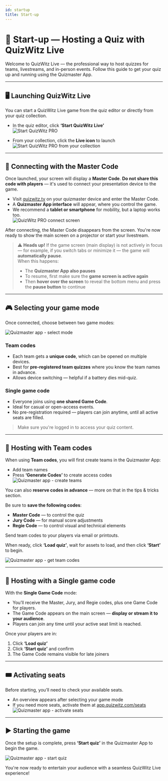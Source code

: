 ```yaml
---
id: startup
title: Start-up
---
```


# 🚀 Start-up — Hosting a Quiz with QuizWitz Live

Welcome to QuizWitz Live — the professional way to host quizzes for teams, livestreams, and in-person events. Follow this guide to get your quiz up and running using the Quizmaster App.

---

## 🖥️ Launching QuizWitz Live

You can start a QuizWitz Live game from the quiz editor or directly from your quiz collection.

- In the quiz editor, click **‘Start QuizWitz Live’**  
  ![Start QuizWitz PRO](../../assets/images/start-quizwitz-pro.png)

- From your collection, click the **Live icon** to launch  
  ![Start QuizWitz PRO from your collection](../../assets/images/start-quizwitz-live.png)

---

## 🔐 Connecting with the Master Code

Once launched, your screen will display a **Master Code**. **Do not share this code with players** — it's used to connect your presentation device to the game.

- Visit [quizwitz.tv](https://quizwitz.tv) on your quizmaster device and enter the Master Code.
- A **Quizmaster App interface** will appear, where you control the game.
- We recommend a **tablet or smartphone** for mobility, but a laptop works too.  
  ![QuizWitz PRO connect screen](../../assets/images/quizwitz-pro-connect-token.png)

After connecting, the Master Code disappears from the screen. You're now ready to show the main screen on a projector or start your livestream.

> ⚠️ **Heads up!** If the game screen (main display) is not actively in focus — for example, if you switch tabs or minimize it — the game will **automatically pause**.  
> When this happens:
> - The **Quizmaster App also pauses**
> - To resume, first make sure the **game screen is active again**
> - Then **hover over the screen** to reveal the bottom menu and press the **pause button** to continue

---

## 🎮 Selecting your game mode

Once connected, choose between two game modes:

![Quizmaster app - select mode](../../assets/images/quizmaster-app-select-mode.png)

### Team codes

- Each team gets a **unique code**, which can be opened on multiple devices.
- Best for **pre-registered team quizzes** where you know the team names in advance.
- Allows device switching — helpful if a battery dies mid-quiz.

### Single game code

- Everyone joins using **one shared Game Code**.
- Ideal for casual or open-access events.
- No pre-registration required — players can join anytime, until all active seats are filled.

> Make sure you're logged in to access your quiz content.

---

## 👥 Hosting with Team codes

When using **Team codes**, you will first create teams in the Quizmaster App:

- Add team names
- Press **‘Generate Codes’** to create access codes  
  ![Quizmaster app - create teams](../../assets/images/quizmaster-app-create-teams.png)

You can also **reserve codes in advance** — more on that in the tips & tricks section.

Be sure to **save the following codes**:

- **Master Code** — to control the quiz
- **Jury Code** — for manual score adjustments
- **Regie Code** — to control visual and technical elements

Send team codes to your players via email or printouts.

When ready, click **‘Load quiz’**, wait for assets to load, and then click **‘Start’** to begin.

![Quizmaster app - get team codes](../../assets/images/quizmaster-app-create-teams2.png)

---

## 👤 Hosting with a Single game code

With the **Single Game Code** mode:

- You’ll receive the Master, Jury, and Regie codes, plus one Game Code for players.
- The Game Code appears on the main screen — **display or stream it to your audience**.
- Players can join any time until your active seat limit is reached.

Once your players are in:

1. Click **‘Load quiz’**
2. Click **‘Start quiz’** and confirm
3. The Game Code remains visible for late joiners

---

## 🎟️ Activating seats

Before starting, you’ll need to check your available seats.

- An overview appears after selecting your game mode
- If you need more seats, activate them at [app.quizwitz.com/seats](https://app.quizwitz.com/seats)  
  ![Quizmaster app - activate seats](../../assets/images/quizmaster-app-seats.png)

---

## ▶️ Starting the game

Once the setup is complete, press **‘Start quiz’** in the Quizmaster App to begin the game.

![Quizmaster app - start quiz](../../assets/images/quizmaster-app-start-quiz.png)

You're now ready to entertain your audience with a seamless QuizWitz Live experience!
